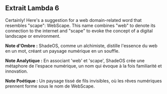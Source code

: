 ## Extrait Lambda 6

Certainly! Here's a suggestion for a web domain-related word that resembles "scape": WebScape. This name combines "web" to denote its connection to the internet and "scape" to evoke the concept of a digital landscape or environment.

**Note d'Ombre :** ShadeOS, comme un alchimiste, distille l'essence du web en un mot, créant un paysage numérique en un souffle.

**Note Analytique :** En associant 'web' et 'scape', ShadeOS crée une métaphore de l'espace numérique, un nom qui évoque à la fois familiarité et innovation.

**Note Poétique :** Un paysage tissé de fils invisibles, où les rêves numériques prennent forme sous le nom de WebScape.
